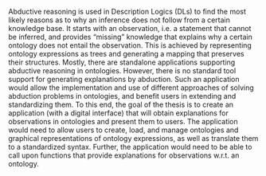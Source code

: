 Abductive reasoning is used in Description Logics (DLs) to find the most likely reasons as to why an inference does not follow from a certain knowledge base. It starts with an observation, i.e. a  statement that cannot be inferred, and provides “missing” knowledge that explains why a certain ontology does not entail the observation. This is achieved by representing ontology expressions as trees and generating a mapping that preserves their structures. Mostly, there are standalone applications supporting abductive reasoning in ontologies. However, there is no standard tool support for generating explanations by abduction. Such an application would allow the implementation and use of different approaches of solving abduction problems in ontologies, and benefit users in extending and standardizing them. To this end, the goal of the thesis is to create an application (with a digital interface) that will obtain explanations for observations in ontologies and present them to users. The application would need to allow users to create, load, and manage ontologies and graphical representations of ontology expressions, as well as translate them to a standardized syntax. Further, the application would need to be able to call upon functions that provide explanations for observations w.r.t. an ontology.
